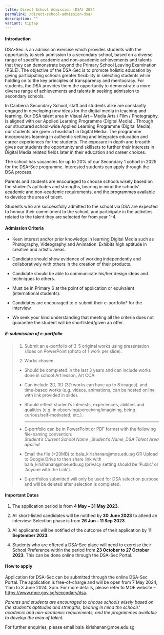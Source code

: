 ```yaml
---
title: Direct School Admission (DSA) 2024
permalink: /direct-school-admission-dsa/
description: ""
variant: tiptap
---
```

<h4>Introduction</h4>
<p>DSA-Sec is an admission exercise which provides students with the opportunity
to seek admission to a secondary school, based on a diverse range of specific
academic and non-academic achievements and talents that they can demonstrate
beyond the Primary School Leaving Examination (PSLE). The objective of
the DSA-Sec is to promote holistic education by giving participating schools
greater flexibility in selecting students while holding on to the key principles
of transparency and meritocracy. For students, the DSA provides them the
opportunity to demonstrate a more diverse range of achievements and talents
in seeking admission to secondary schools.</p>
<p>In Canberra Secondary School, staff and students alike are constantly
engaged in developing new ideas for the digital media in teaching and learning.
Our DSA talent area in Visual Art – Media Arts / Film / Photography, is
aligned with our Applied Learning Programme (Digital Media).. Through our
structured school-wide Applied Learning Programme (Digital Media), our
students are given a headstart in Digital Media. The programme incorporates
learning in authentic setting and integrates education and career experiences
for the students. The exposure in depth and breadth gives our students
the opportunity and skillsets to further their interests in Digital Media
related fields later in their education and career choices.</p>
<p>The school has vacancies for up to 20% of our Secondary 1 cohort in 2025
for the DSA-Sec programme. Interested students can apply through the DSA
process.</p>
<p>Parents and students are encouraged to choose schools wisely based on
the student’s aptitudes and strengths, bearing in mind the schools’ academic
and non-academic requirements, and the programmes available to develop
the area of talent.</p>
<p>Students who are successfully admitted to the school via DSA are expected
to honour their commitment to the school, and participate in the activities
related to the talent they are selected for from year 1-4.</p>
<h4>Admission Criteria</h4>
<ul data-tight="true" class="tight">
<li>
<p>Keen interest and/or prior knowledge in learning Digital Media such as
Photography, Videography and Animation. Exhibits high aptitude in creative
and artistic areas.</p>
</li>
<li>
<p>Candidate should show evidence of working independently and collaboratively
with others in the creation of their products.</p>
</li>
<li>
<p>Candidate should be able to communicate his/her design ideas and techniques
to others.</p>
</li>
<li>
<p>Must be in Primary 6 at the point of application or equivalent (international
students).</p>
</li>
<li>
<p>Candidates are encouraged to e-submit their e-portfolio* for the interview.</p>
</li>
<li>
<p>We seek your kind understanding that meeting all the criteria does not
guarantee the student will be shortlisted/given an offer.</p>
</li>
</ul>
<h5>E-submission of e-portfolio</h5>
<blockquote>
<ol>
<li>
<p>Submit an e-portfolio of 3-5 original works using presentation slides
on PowerPoint (photo of 1 work per slide).</p>
</li>
<li>
<p>Works chosen:</p>
</li>
</ol>
<ul>
<li>
<p>Should be completed in the last 3 years and can include works done in
school Art lesson, Art CCA.</p>
</li>
<li>
<p>Can include 2D, 3D (3D works can have up to 8 images), and time-based
works (e.g. videos, animations, can be hosted online with link provided
in slide).</p>
</li>
<li>
<p>Should reflect student’s interests, experiences, abilities and qualities
(e.g. in observing/perceiving/imagining, being curious/self-motivated,
etc.).
<br>
</p>
<hr>
<p></p>
</li>
<li>
<p>E-portfolio can be in PowerPoint or PDF format with the following file-naming
convention:
<br><em>Student’s Current School Name _Student’s Name_DSA Talent Area applied</em>
</p>
</li>
<li>
<p>Email the file (&lt;20MB) to bala_kirishanan@moe.edu.sg OR Upload to Google
Drive to then share link with bala_kirishanan@moe.edu.sg (privacy setting
should be ‘Public’ or ‘Anyone with the Link’).</p>
</li>
<li>
<p>E-portfolios submitted will only be used for DSA selection purpose and
will be deleted after selection is completed.</p>
</li>
</ul>
</blockquote>
<h4>Important Dates</h4>
<ol data-tight="true" class="tight">
<li>
<p>The application period is from <strong>4 May – 31 May 2023</strong>.</p>
</li>
<li>
<p>All short-listed candidates will be notified by <strong>30 June 2023</strong> to
attend an interview. Selection phase is from <strong>26 Jun – 11 Sep 2023</strong>.</p>
</li>
<li>
<p>All applicants will be notified of the outcome of their application by <strong>11 September 2023</strong>.</p>
</li>
<li>
<p>Students who are offered a DSA-Sec place will need to exercise their School
Preference within the period from <strong>23 October to 27 October 2023</strong>.
This can be done online through the DSA-Sec Portal.</p>
</li>
</ol>
<h4>How to apply</h4>
<p>Application for DSA-Sec can be submitted through the online DSA-Sec Portal.
The application is free-of-charge and will be open from 7 May 2024, 11am
to 3 June 2024, 3pm. For more details, please refer to MOE website –
<a href="https://www.moe.gov.sg/secondary/dsa" rel="noopener noreferrer nofollow" target="_blank">https://www.moe.gov.sg/secondary/dsa</a>.</p>
<p><em>Parents and students are encouraged to choose schools wisely based on the student’s aptitudes and strengths, bearing in mind the schools’ academic and non-academic requirements, and the programmes available to develop the area of talent.</em>
</p>
<p>For further enquiries, please email bala_kirishanan@moe.edu.sg</p>